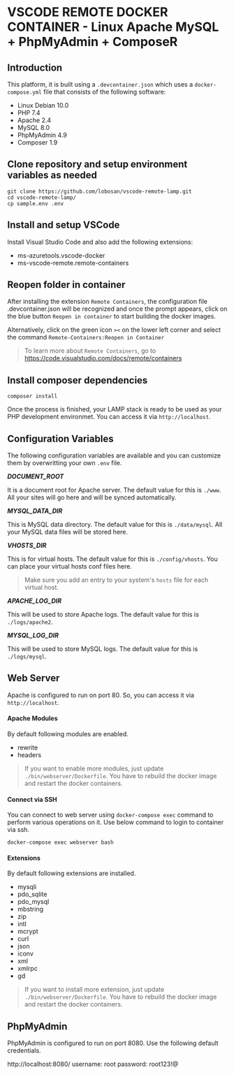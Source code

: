 # VSCODE REMOTE DOCKER CONTAINER - Linux Apache MySQL + PhpMyAdmin + ComposeR


## Introduction

This platform, it is built using a `.devcontainer.json` which uses a `docker-compose.yml` file that consists of the following software:

* Linux Debian 10.0
* PHP 7.4
* Apache 2.4
* MySQL 8.0
* PhpMyAdmin 4.9
* Composer 1.9


## Clone repository and setup environment variables as needed

```shell
git clone https://github.com/lobosan/vscode-remote-lamp.git
cd vscode-remote-lamp/
cp sample.env .env
```


## Install and setup VSCode

Install Visual Studio Code and also add the following extensions:

* ms-azuretools.vscode-docker
* ms-vscode-remote.remote-containers


## Reopen folder in container

After installing the extension `Remote Containers`, the configuration file .devcontainer.json will be recognized and once the prompt appears, click on the blue button `Reopen in container` to start building the docker images.

Alternatively, click on the green icon `><` on the lower left corner and select the command `Remote-Containers:Reopen in Container`

> To learn more about `Remote Containers`, go to https://code.visualstudio.com/docs/remote/containers


## Install composer dependencies

```shell
composer install
```

Once the process is finished, your LAMP stack is ready to be used as your PHP development environmet.
You can access it via `http://localhost`.


## Configuration Variables

The following configuration variables are available and you can customize them by overwritting your own `.env` file.

_**DOCUMENT_ROOT**_

It is a document root for Apache server. The default value for this is `./www`. All your sites will go here and will be synced automatically.

_**MYSQL_DATA_DIR**_

This is MySQL data directory. The default value for this is `./data/mysql`. All your MySQL data files will be stored here.

_**VHOSTS_DIR**_

This is for virtual hosts. The default value for this is `./config/vhosts`. You can place your virtual hosts conf files here.

> Make sure you add an entry to your system's `hosts` file for each virtual host.

_**APACHE_LOG_DIR**_

This will be used to store Apache logs. The default value for this is `./logs/apache2`.

_**MYSQL_LOG_DIR**_

This will be used to store MySQL logs. The default value for this is `./logs/mysql`.


## Web Server

Apache is configured to run on port 80. So, you can access it via `http://localhost`.

#### Apache Modules

By default following modules are enabled.

* rewrite
* headers

> If you want to enable more modules, just update `./bin/webserver/Dockerfile`.
> You have to rebuild the docker image and restart the docker containers.

#### Connect via SSH

You can connect to web server using `docker-compose exec` command to perform various operations on it. Use below command to login to container via ssh.

```shell
docker-compose exec webserver bash
```
#### Extensions

By default following extensions are installed.

* mysqli
* pdo_sqlite
* pdo_mysql
* mbstring
* zip
* intl
* mcrypt
* curl
* json
* iconv
* xml
* xmlrpc
* gd

> If you want to install more extension, just update `./bin/webserver/Dockerfile`.
> You have to rebuild the docker image and restart the docker containers.


## PhpMyAdmin

PhpMyAdmin is configured to run on port 8080. Use the following default credentials.

http://localhost:8080/
username: root
password: root123!@
